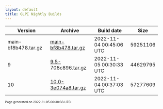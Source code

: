 ```yaml
---
layout: default
title: GLPI Nightly Builds
---
```


Version|Archive|Build date|Size
---|---|---|---
main-bf8b478.tar.gz|[main-bf8b478.tar.gz](main-bf8b478.tar.gz)|2022-11-04 00:45:06 UTC|59251106
9|[9.5-708c896.tar.gz](9.5-708c896.tar.gz)|2022-11-05 00:30:33 UTC|44629795
10|[10.0-3e074a8.tar.gz](10.0-3e074a8.tar.gz)|2022-11-04 00:37:03 UTC|57277609

<font size="1">Page generated on 2022-11-05 00:30:33 UTC</font>

